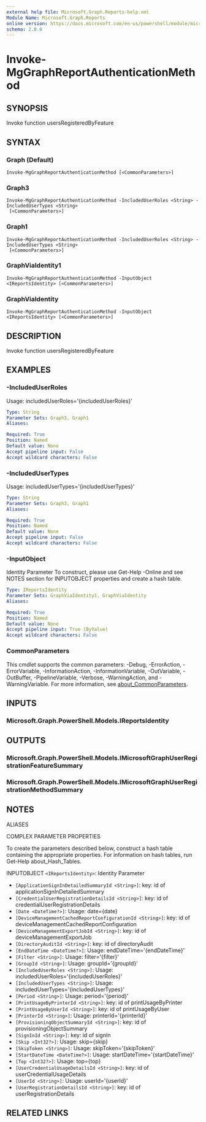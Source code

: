 ```yaml
---
external help file: Microsoft.Graph.Reports-help.xml
Module Name: Microsoft.Graph.Reports
online version: https://docs.microsoft.com/en-us/powershell/module/microsoft.graph.reports/invoke-mggraphreportauthenticationmethod
schema: 2.0.0
---
```


# Invoke-MgGraphReportAuthenticationMethod

## SYNOPSIS
Invoke function usersRegisteredByFeature

## SYNTAX

### Graph (Default)
```
Invoke-MgGraphReportAuthenticationMethod [<CommonParameters>]
```

### Graph3
```
Invoke-MgGraphReportAuthenticationMethod -IncludedUserRoles <String> -IncludedUserTypes <String>
 [<CommonParameters>]
```

### Graph1
```
Invoke-MgGraphReportAuthenticationMethod -IncludedUserRoles <String> -IncludedUserTypes <String>
 [<CommonParameters>]
```

### GraphViaIdentity1
```
Invoke-MgGraphReportAuthenticationMethod -InputObject <IReportsIdentity> [<CommonParameters>]
```

### GraphViaIdentity
```
Invoke-MgGraphReportAuthenticationMethod -InputObject <IReportsIdentity> [<CommonParameters>]
```

## DESCRIPTION
Invoke function usersRegisteredByFeature

## EXAMPLES

### -IncludedUserRoles
Usage: includedUserRoles='{includedUserRoles}'

```yaml
Type: String
Parameter Sets: Graph3, Graph1
Aliases:

Required: True
Position: Named
Default value: None
Accept pipeline input: False
Accept wildcard characters: False
```

### -IncludedUserTypes
Usage: includedUserTypes='{includedUserTypes}'

```yaml
Type: String
Parameter Sets: Graph3, Graph1
Aliases:

Required: True
Position: Named
Default value: None
Accept pipeline input: False
Accept wildcard characters: False
```

### -InputObject
Identity Parameter
To construct, please use Get-Help -Online and see NOTES section for INPUTOBJECT properties and create a hash table.

```yaml
Type: IReportsIdentity
Parameter Sets: GraphViaIdentity1, GraphViaIdentity
Aliases:

Required: True
Position: Named
Default value: None
Accept pipeline input: True (ByValue)
Accept wildcard characters: False
```

### CommonParameters
This cmdlet supports the common parameters: -Debug, -ErrorAction, -ErrorVariable, -InformationAction, -InformationVariable, -OutVariable, -OutBuffer, -PipelineVariable, -Verbose, -WarningAction, and -WarningVariable. For more information, see [about_CommonParameters](http://go.microsoft.com/fwlink/?LinkID=113216).

## INPUTS

### Microsoft.Graph.PowerShell.Models.IReportsIdentity
## OUTPUTS

### Microsoft.Graph.PowerShell.Models.IMicrosoftGraphUserRegistrationFeatureSummary
### Microsoft.Graph.PowerShell.Models.IMicrosoftGraphUserRegistrationMethodSummary
## NOTES

ALIASES

COMPLEX PARAMETER PROPERTIES

To create the parameters described below, construct a hash table containing the appropriate properties. For information on hash tables, run Get-Help about_Hash_Tables.


INPUTOBJECT `<IReportsIdentity>`: Identity Parameter
  - `[ApplicationSignInDetailedSummaryId <String>]`: key: id of applicationSignInDetailedSummary
  - `[CredentialUserRegistrationDetailsId <String>]`: key: id of credentialUserRegistrationDetails
  - `[Date <DateTime?>]`: Usage: date={date}
  - `[DeviceManagementCachedReportConfigurationId <String>]`: key: id of deviceManagementCachedReportConfiguration
  - `[DeviceManagementExportJobId <String>]`: key: id of deviceManagementExportJob
  - `[DirectoryAuditId <String>]`: key: id of directoryAudit
  - `[EndDateTime <DateTime?>]`: Usage: endDateTime='{endDateTime}'
  - `[Filter <String>]`: Usage: filter='{filter}'
  - `[GroupId <String>]`: Usage: groupId='{groupId}'
  - `[IncludedUserRoles <String>]`: Usage: includedUserRoles='{includedUserRoles}'
  - `[IncludedUserTypes <String>]`: Usage: includedUserTypes='{includedUserTypes}'
  - `[Period <String>]`: Usage: period='{period}'
  - `[PrintUsageByPrinterId <String>]`: key: id of printUsageByPrinter
  - `[PrintUsageByUserId <String>]`: key: id of printUsageByUser
  - `[PrinterId <String>]`: Usage: printerId='{printerId}'
  - `[ProvisioningObjectSummaryId <String>]`: key: id of provisioningObjectSummary
  - `[SignInId <String>]`: key: id of signIn
  - `[Skip <Int32?>]`: Usage: skip={skip}
  - `[SkipToken <String>]`: Usage: skipToken='{skipToken}'
  - `[StartDateTime <DateTime?>]`: Usage: startDateTime='{startDateTime}'
  - `[Top <Int32?>]`: Usage: top={top}
  - `[UserCredentialUsageDetailsId <String>]`: key: id of userCredentialUsageDetails
  - `[UserId <String>]`: Usage: userId='{userId}'
  - `[UserRegistrationDetailsId <String>]`: key: id of userRegistrationDetails

## RELATED LINKS
